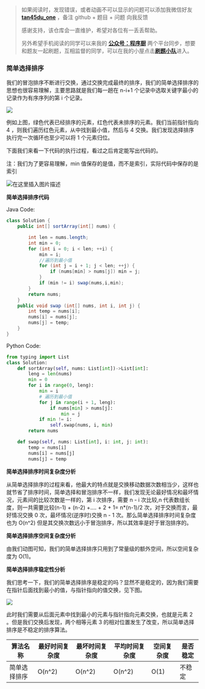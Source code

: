 > 如果阅读时，发现错误，或者动画不可以显示的问题可以添加我微信好友 **[tan45du_one](https://raw.githubusercontent.com/tan45du/tan45du.github.io/master/个人微信.15egrcgqd94w.jpg)** ，备注 github + 题目 + 问题 向我反馈
>
> 感谢支持，该仓库会一直维护，希望对各位有一丢丢帮助。
>
> 另外希望手机阅读的同学可以来我的 <u>[**公众号：程序厨**](https://raw.githubusercontent.com/tan45du/test/master/微信图片_20210320152235.2pthdebvh1c0.png)</u> 两个平台同步，想要和题友一起刷题，互相监督的同学，可以在我的小屋点击<u>[**刷题小队**](https://raw.githubusercontent.com/tan45du/test/master/微信图片_20210320152235.2pthdebvh1c0.png)</u>进入。

### **简单选择排序**

我们的冒泡排序不断进行交换，通过交换完成最终的排序，我们的简单选择排序的思想也很容易理解，主要思路就是我们每一趟在 n-i+1 个记录中选取关键字最小的记录作为有序序列的第 i 个记录。

![](https://cdn.jsdelivr.net/gh/tan45du/github.io.phonto2@master/myphoto/微信截图_20210120150816.4za4u7331sw0.png)

例如上图，绿色代表已经排序的元素，红色代表未排序的元素。我们当前指针指向 4 ，则我们遍历红色元素，从中找到最小值，然后与 4 交换。我们发现选择排序执行完一次循环也至少可以将 1 个元素归位。

下面我们来看一下代码的执行过程，看过之后肯定能写出代码的。

注：我们为了更容易理解，min 值保存的是值，而不是索引，实际代码中保存的是索引

![在这里插入图片描述](https://img-blog.csdnimg.cn/2021032113041462.gif)

**简单选择排序代码**

Java Code:

```java
class Solution {
    public int[] sortArray(int[] nums) {

        int len = nums.length;
        int min = 0;
        for (int i = 0; i < len; ++i) {
            min = i;
            //遍历到最小值
            for (int j = i + 1; j < len; ++j) {
                if (nums[min] > nums[j]) min = j;
            }
            if (min != i) swap(nums,i,min);
        }
        return nums;
    }
    public void swap (int[] nums, int i, int j) {
        int temp = nums[i];
        nums[i] = nums[j];
        nums[j] = temp;
    }
}
```

Python Code:

```python
from typing import List
class Solution:
    def sortArray(self, nums: List[int])->List[int]:
        leng = len(nums)
        min = 0
        for i in range(0, leng):
            min = i
            # 遍历到最小值
            for j in range(i + 1, leng):
                if nums[min] > nums[j]:
                    min = j
            if min != i:
                self.swap(nums, i, min)
        return nums

    def swap(self, nums: List[int], i: int, j: int):
        temp = nums[i]
        nums[i] = nums[j]
        nums[j] = temp
```

**简单选择排序时间复杂度分析**

从简单选择排序的过程来看，他最大的特点就是交换移动数据次数相当少，这样也就节省了排序时间，简单选择和冒泡排序不一样，我们发现无论最好情况和最坏情况，元素间的比较次数是一样的，第 i 次排序，需要 n - i 次比较,n 代表数组长度，则一共需要比较(n-1) + (n-2) +.... + 2 + 1= n\*(n-1)/2 次，对于交换而言，最好情况交换 0 次，最坏情况(逆序时)交换 n - 1 次。那么简单选择排序时间复杂度也为 O(n^2) 但是其交换次数远小于冒泡排序，所以其效率是好于冒泡排序的。

**简单选择排序空间复杂度分析**

由我们动图可知，我们的简单选择排序只用到了常量级的额外空间，所以空间复杂度为 O(1)。

**简单选择排序稳定性分析**

我们思考一下，我们的简单选择排序是稳定的吗？显然不是稳定的，因为我们需要在指针后面找到最小的值，与指针指向的值交换，见下图。

![](https://cdn.jsdelivr.net/gh/tan45du/github.io.phonto2@master/myphoto/微信截图_20210120153751.7dygihb0ko80.png)

此时我们需要从后面元素中找到最小的元素与指针指向元素交换，也就是元素 2 。但是我们交换后发现，两个相等元素 3 的相对位置发生了改变，所以简单选择排序是不稳定的排序算法。

| 算法名称     | 最好时间复杂度 | 最坏时间复杂度 | 平均时间复杂度 | 空间复杂度 | 是否稳定 |
| ------------ | -------------- | -------------- | -------------- | ---------- | -------- |
| 简单选择排序 | O(n^2)         | O(n^2)         | O(n^2)         | O(1)       | 不稳定   |

